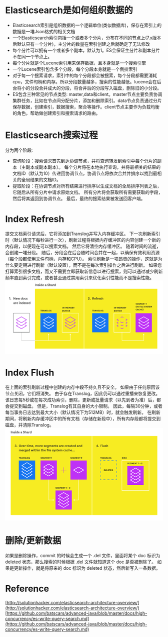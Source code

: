 # Elasticsearch是如何组织数据的
- Elasticsearch索引是组织数据的一个逻辑单位(类似数据库)，保存在索引上的数据是一堆Json格式的相关文档
- 一个Elasticsearch索引包括一个或者多个分片，分布在不同的节点上(7.x版本后默认只有一个分片)，主分片的数量在索引创建之后就确定了无法修改
- 每个分片可以拥有一个或者多个副本，默认为1。ES会保证主分片和副本分片不在同一个节点上。
- 每个分片就是个Lucene索引用来保存数据，且本身就是一个搜索引擎
- 一个Lucene索引包含多个分段，每个分段本身就是一个倒排索引
- 对于每一个搜索请求，索引中的每个分段都会被搜索，每个分段都需要消耗cpu，文件句柄和内存。所以分段数量越多，搜索的性能越低。lucene会在后台将小的分段合并成大的分段，将合并后的分段写入磁盘，删除旧的小分段。
- ES包含三种常见的节点类型: master,data和client。master节点主要负责协调集群任务，比如在节点间分配分片，添加和删除索引。data节点负责通过分片保存数据，创建索引，数据搜索，聚合等操作。client节点主要作为负载均衡的角色，帮助做创建索引和搜索请求的路由。

# Elasticsearch搜索过程
分为两个阶段:
- 查询阶段：搜索请求首先到达协调节点，并将查询转发到索引中每个分片的副本（主副本或副本副本）。 每个分片将在本地执行查询，并将最相关的结果的文档ID（默认为10）传递回协调节点，协调节点将依次合并并排序以找到最相关的全局结果的文档ID。
- 提取阶段：在协调节点对所有结果进行排序以生成文档的全局排序列表之后，它随后从所有分片中请求原始文档。 所有分片将会获取所有需要获取的字段，然后将其返回到协调节点。 最后，最终的搜索结果被发送回客户端。

# Index Refresh
提交文档索引请求后，它将添加到Translog并写入内存缓冲区。 下一次刷新索引时（默认情况下每秒进行一次），刷新过程将根据内存缓冲区的内容创建一个新的内存段，以便现在可以搜索文档。 然后它将清空内存缓冲区。 随着时间的流逝，会创建一堆分段。 随后，分段会在后台随时间合并在一起，以确保有效利用资源（每个段都使用文件句柄，内存和CPU）。 索引刷新是一项昂贵的操作，这就是为什么要定期进行刷新（默认设置），而不是在每次索引操作之后进行刷新。 如果您打算索引很多文档，而又不需要立即获取新信息以进行搜索，则可以通过减少刷新频率直到索引完成，或者甚至通过禁用索引来优化索引性能而不是搜索性能。
![](https://github.com/batscars/kube-study/blob/master/docs/index_refresh.jpg?row=true)

# Index Flush
在上面的索引刷新过程中创建的内存中段不持久且不安全。 如果由于任何原因该节点关闭，它们将消失。 由于存在Translog，因此仍可以通过重播来恢复更改。 该日志每5秒或在每次成功索引，删除，更新或批量请求（以先到者为准）后，都会提交到磁盘。 但是，Translog有其自身的大小限制。 因此，每隔30分钟，或者每当事务日志达到最大大小（默认情况下为512MB）时，就会触发刷新。 在刷新期间，将刷新内存缓冲区中的所有文档（存储在新段中），所有内存段都将提交到磁盘，并清除Translog。
![](https://github.com/batscars/kube-study/blob/master/docs/index_flush.jpg?row=true)

# 删除/更新数据
如果是删除操作，commit 的时候会生成一个 .del 文件，里面将某个 doc 标识为 deleted 状态，那么搜索的时候根据 .del 文件就知道这个 doc 是否被删除了。
如果是更新操作，就是将原来的 doc 标识为 deleted 状态，然后新写入一条数据。

# Reference
[http://solutionhacker.com/elasticsearch-architecture-overview/](http://solutionhacker.com/elasticsearch-architecture-overview/)
[https://github.com/batscars/advanced-java/blob/master/docs/high-concurrency/es-write-query-search.md](https://github.com/batscars/advanced-java/blob/master/docs/high-concurrency/es-write-query-search.md)

